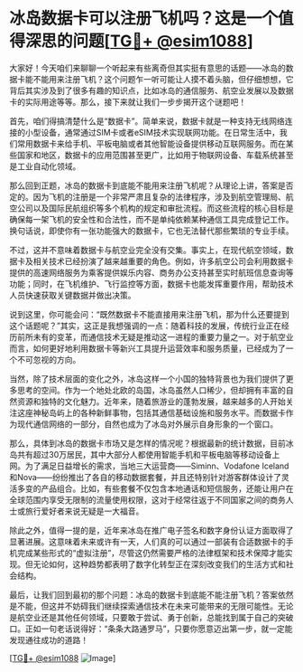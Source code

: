 # 冰岛数据卡可以注册飞机吗？这是一个值得深思的问题[[TG💪+ @esim1088](https://t.me/s/esim1088)]

大家好！今天咱们来聊聊一个听起来有些离奇但其实挺有意思的话题——冰岛的数据卡能不能用来注册飞机？这个问题乍一听可能让人摸不着头脑，但仔细想想，它背后其实涉及到了很多有趣的知识点，比如冰岛的通信服务、航空业发展以及数据卡的实际用途等等。那么，接下来就让我们一步步揭开这个谜题吧！

首先，咱们得搞清楚什么是“数据卡”。简单来说，数据卡就是一种支持无线网络连接的小型设备，通常通过SIM卡或者eSIM技术实现联网功能。在日常生活中，我们常用数据卡来给手机、平板电脑或者其他智能设备提供移动互联网服务。而在某些国家和地区，数据卡的应用范围甚至更广，比如用于物联网设备、车载系统甚至是工业自动化领域。

那么回到正题，冰岛的数据卡到底能不能用来注册飞机呢？从理论上讲，答案是否定的。因为飞机的注册是一个非常严肃且复杂的法律程序，涉及到航空管理局、航空公司以及国际民航组织等多个机构的规定和审批流程。而这些流程的核心目标是确保每一架飞机的安全性和合法性，而不是单纯依赖某种通信工具完成登记工作。换句话说，即使你有一张功能强大的数据卡，它也无法替代那些繁琐的专业手续。

不过，这并不意味着数据卡与航空业完全没有交集。事实上，在现代航空领域，数据卡及相关技术已经扮演了越来越重要的角色。例如，许多航空公司会利用数据卡提供的高速网络服务为乘客提供娱乐内容、商务办公支持甚至实时航班信息查询等功能；同时，在飞机维护、飞行监控等方面，数据卡也能发挥重要作用，帮助技术人员快速获取关键数据并做出决策。

说到这里，你可能会问：“既然数据卡不能直接用来注册飞机，那为什么还要提到这个话题呢？”其实，这正是我想强调的一点：随着科技的发展，传统行业正在经历前所未有的变革，而通信技术无疑是推动这一进程的重要力量之一。对于航空业而言，如何更好地利用数据卡等新兴工具提升运营效率和服务质量，已经成为了一个不可忽视的方向。

当然，除了技术层面的变化之外，冰岛这样一个小国的独特背景也为我们提供了更多思考的空间。作为一个地处北欧的岛国，冰岛虽然人口稀少，但却拥有丰富的自然资源和独特的文化魅力。近年来，随着旅游业的蓬勃发展，越来越多的人开始关注这座神秘岛屿上的各种新鲜事物，包括其通信基础设施和服务水平。而数据卡作为现代通信网络的一部分，自然也成为了冰岛对外展示自身形象的一个窗口。

那么，具体到冰岛的数据卡市场又是怎样的情况呢？根据最新的统计数据，目前冰岛共有超过30万居民，其中大部分人都使用智能手机和平板电脑等移动设备上网。为了满足日益增长的需求，当地三大运营商——Siminn、Vodafone Iceland和Nova——纷纷推出了各自的移动数据套餐，并且还特别针对游客群体设计了灵活多变的产品组合。比如，有些套餐不仅包含本地通话和短信服务，还能让用户在全球范围内享受无限制的流量使用权限，这对于经常往返于不同国家之间的商务人士或旅行爱好者来说无疑是一大福音。

除此之外，值得一提的是，近年来冰岛在推广电子签名和数字身份认证方面取得了显著进展。这意味着未来或许有一天，人们真的可以通过一部装有合适数据卡的手机完成某些形式的“虚拟注册”，尽管这仍然需要严格的法律框架和技术保障才能实现。但无论如何，这种趋势都表明了数字化转型正在深刻改变我们的生活方式和社会结构。

最后，让我们回到最初的那个问题：冰岛的数据卡到底能不能注册飞机？答案依然是不能，但这并不妨碍我们继续探索通信技术在未来可能带来的无限可能性。无论是航空业还是其他任何领域，只要敢于尝试、勇于创新，总能找到属于自己的突破口。正如一句老话说得好：“条条大路通罗马”，只要你愿意迈出第一步，就一定能发现通往成功的道路！

[[TG💪+ @esim1088](https://t.me/s/esim1088) ![Image](https://i.postimg.cc/4NQfJmqS/Snipaste-2025-05-13-00-14-12.png)]